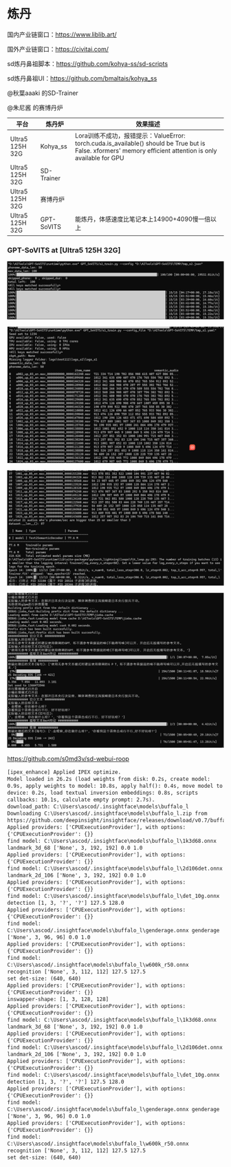 # 炼丹


国内产业链窗口：https://www.liblib.art/

国外产业链窗口：https://civitai.com/

sd炼丹鼻祖脚本：https://github.com/kohya-ss/sd-scripts

sd炼丹鼻祖UI：https://github.com/bmaltais/kohya_ss

@秋葉aaaki 的SD-Trainer

@朱尼酱 的赛博丹炉



| 平台 | 炼丹炉 | 效果描述 |
| --- | --- | --- |
| Ultra5 125H 32G | Kohya_ss | Lora训练不成功，报错提示：ValueError: torch.cuda.is_available() should be True but is False. xformers' memory efficient attention is only available for GPU |
| Ultra5 125H 32G | SD-Trainer |  |
| Ultra5 125H 32G | 赛博丹炉 |  |
| Ultra5 125H 32G | GPT-SoVITS | 能炼丹，体感速度比笔记本上14900+4090慢一倍以上 |


### GPT-SoVITS at [Ultra5 125H 32G]

![](./assets/1.png)

![](./assets/2.png)

![](./assets/3.png)

![](./assets/4.png)


https://github.com/s0md3v/sd-webui-roop


```
[ipex_enhance] Applied IPEX optimize.
Model loaded in 26.2s (load weights from disk: 0.2s, create model: 0.9s, apply weights to model: 10.8s, apply half(): 0.4s, move model to device: 0.2s, load textual inversion embeddings: 0.8s, scripts callbacks: 10.1s, calculate empty prompt: 2.7s).
download_path: C:\Users\ascod/.insightface\models\buffalo_l
Downloading C:\Users\ascod/.insightface\models\buffalo_l.zip from https://github.com/deepinsight/insightface/releases/download/v0.7/buffalo_l.zip...
Applied providers: ['CPUExecutionProvider'], with options: {'CPUExecutionProvider': {}}
find model: C:\Users\ascod/.insightface\models\buffalo_l\1k3d68.onnx landmark_3d_68 ['None', 3, 192, 192] 0.0 1.0
Applied providers: ['CPUExecutionProvider'], with options: {'CPUExecutionProvider': {}}
find model: C:\Users\ascod/.insightface\models\buffalo_l\2d106det.onnx landmark_2d_106 ['None', 3, 192, 192] 0.0 1.0
Applied providers: ['CPUExecutionProvider'], with options: {'CPUExecutionProvider': {}}
find model: C:\Users\ascod/.insightface\models\buffalo_l\det_10g.onnx detection [1, 3, '?', '?'] 127.5 128.0
Applied providers: ['CPUExecutionProvider'], with options: {'CPUExecutionProvider': {}}
find model: C:\Users\ascod/.insightface\models\buffalo_l\genderage.onnx genderage ['None', 3, 96, 96] 0.0 1.0
Applied providers: ['CPUExecutionProvider'], with options: {'CPUExecutionProvider': {}}
find model: C:\Users\ascod/.insightface\models\buffalo_l\w600k_r50.onnx recognition ['None', 3, 112, 112] 127.5 127.5
set det-size: (640, 640)
Applied providers: ['CPUExecutionProvider'], with options: {'CPUExecutionProvider': {}}
inswapper-shape: [1, 3, 128, 128]
Applied providers: ['CPUExecutionProvider'], with options: {'CPUExecutionProvider': {}}
find model: C:\Users\ascod/.insightface\models\buffalo_l\1k3d68.onnx landmark_3d_68 ['None', 3, 192, 192] 0.0 1.0
Applied providers: ['CPUExecutionProvider'], with options: {'CPUExecutionProvider': {}}
find model: C:\Users\ascod/.insightface\models\buffalo_l\2d106det.onnx landmark_2d_106 ['None', 3, 192, 192] 0.0 1.0
Applied providers: ['CPUExecutionProvider'], with options: {'CPUExecutionProvider': {}}
find model: C:\Users\ascod/.insightface\models\buffalo_l\det_10g.onnx detection [1, 3, '?', '?'] 127.5 128.0
Applied providers: ['CPUExecutionProvider'], with options: {'CPUExecutionProvider': {}}
find model: C:\Users\ascod/.insightface\models\buffalo_l\genderage.onnx genderage ['None', 3, 96, 96] 0.0 1.0
Applied providers: ['CPUExecutionProvider'], with options: {'CPUExecutionProvider': {}}
find model: C:\Users\ascod/.insightface\models\buffalo_l\w600k_r50.onnx recognition ['None', 3, 112, 112] 127.5 127.5
set det-size: (640, 640)

```
